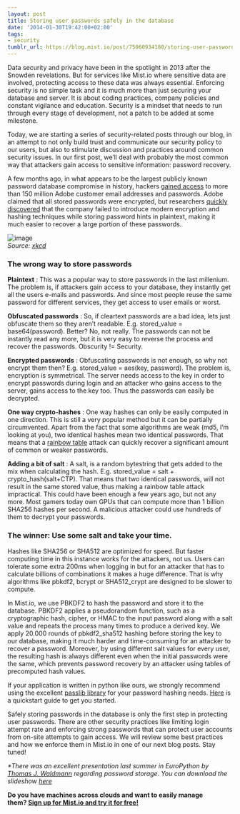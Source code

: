 ```yaml
---
layout: post
title: Storing user passwords safely in the database
date: '2014-01-30T19:42:00+02:00'
tags:
- security
tumblr_url: https://blog.mist.io/post/75060934180/storing-user-passwords-safely-in-the-database
---
```

Data security and privacy have been in the spotlight in 2013 after the Snowden revelations. But for services like Mist.io where sensitive data are involved, protecting access to these data was always essential. Enforcing security is no simple task and it is much more than just securing your database and server. It is about coding practices, company policies and constant vigilance and education. Security is a mindset that needs to run through every stage of development, not a patch to be added at some milestone.

Today, we are starting a series of security-related posts through our blog, in an attempt to not only build trust and communicate our security policy to our users, but also to stimulate discussion and practices around common security issues. In our first post, we’ll deal with probably the most common way that attackers gain access to sensitive information: password recovery.

A few months ago, in what appears to be the largest publicly known password database compromise in history, hackers [gained access](https://shouldichangemypassword.com/adobebreach.php) to more than 150 million Adobe customer email addresses and passwords. Adobe claimed that all stored passwords were encrypted, but researchers [quickly discovered](http://nakedsecurity.sophos.com/2013/11/04/anatomy-of-a-password-disaster-adobes-giant-sized-cryptographic-blunder/)&nbsp;that the company failed to introduce modern encryption and hashing techniques while storing password hints in plaintext, making it much easier to recover a large portion of these passwords.

![image](http://imgs.xkcd.com/comics/encryptic.png)  
_Source: [xkcd](http://xkcd.com/1286/)_

### The wrong way to store passwords

**Plaintext** : This was a popular way to store passwords in the last millenium. The problem is, if attackers gain access to your database, they instantly get all the users e-mails and passwords. And since most people reuse the same password for different services, they get access to user emails or worst.

**Obfuscated passwords** : So, if cleartext passwords are a bad idea, lets just obfuscate them so they aren’t readable. E.g. stored\_value = base64(password). Better? No, not really. The passwords can not be instantly read any more, but it is very easy to reverse the process and recover the passwords. Obscurity != Security.

**Encrypted passwords** : Obfuscating passwords is not enough, so why not encrypt them then? E.g. stored\_value = aes(key, password). The problem is, encryption is symmetrical. The server needs access to the key in order to encrypt passwords during login and an attacker who gains access to the server, gains access to the key too. Thus the passwords can easily be decrypted.

**One way crypto-hashes** : One way hashes can only be easily computed in one direction. This is still a very popular method but it can be partially circumvented. Apart from the fact that some algorithms are weak (md5, I’m looking at you), two identical hashes mean two identical passwords. That means that a [rainbow table](http://en.wikipedia.org/wiki/Rainbow_table) attack can quickly recover a significant amount of common or weaker passwords.

**Adding a bit of salt** : A salt, is a random bytestring that gets added to the mix when calculating the hash. E.g. stored\_value = salt + crypto\_hash(salt+CTP). That means that two identical passwords, will not result in the same stored value, thus making a rainbow table attack impractical. This could have been enough a few years ago, but not any more. Most gamers today own GPUs that can compute more than 1 billion SHA256 hashes per second. A malicious attacker could use hundreds of them to decrypt your passwords.

### The winner: Use some salt and take your time.

Hashes like SHA256 or SHA512 are optimized for speed. But faster computing time in this instance works for the attackers, not us. Users can tolerate some extra 200ms when logging in but for an attacker that has to calculate billions of combinations it makes a huge difference. That is why algorithms like pbkdf2, bcrypt or SHA512\_crypt are designed to be slower to compute.

In Mist.io, we use PBKDF2 to hash the password and store it to the database. PBKDF2 applies a pseudorandom function, such as a cryptographic hash, cipher, or HMAC to the input password along with a salt value and repeats the process many times to produce a derived key. We apply 20.000 rounds of pbkdf2\_sha512 hashing before storing the key to our database, making it much harder and time-consuming for an attacker to recover a password. Moreover, by using different salt values for every user, the resulting hash is always different even when the initial passwords were the same, which prevents password recovery by an attacker using tables of precomputed hash values.

If your application is written in python like ours, we strongly recommend using the excellent [passlib library](http://pythonhosted.org/passlib/)&nbsp;for your password hashing needs. [Here](http://pythonhosted.org/passlib/new_app_quickstart.html)&nbsp;is a quickstart guide to get you started.

Safely storing passwords in the database is only the first step in protecting user passwords. There are other security practices like limiting login attempt rate and enforcing strong passwords that can protect user accounts from on-site attempts to gain access. We will review some best practices and how we enforce them in Mist.io in one of our next blog posts. Stay tuned!

_\*There was an excellent presentation last summer in EuroPython by [Thomas J. Waldmann](https://twitter.com/ThomasJWaldmann "Thomas J Waldmann at Twitter") regarding password storage. You can download the slideshow [here](https://ep2013.europython.eu/conference/talks/passwords-the-server-side)_

**Do you have machines across clouds and want to easily manage them?&nbsp;[Sign up for Mist.io and try it for free!](https://mist.io)**

